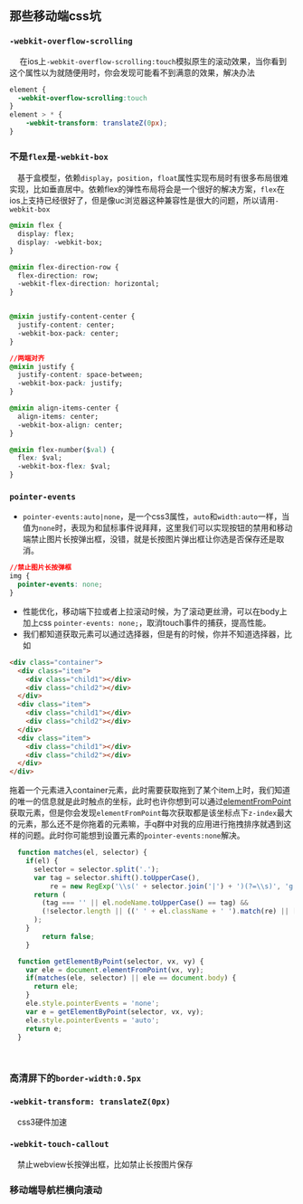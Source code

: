 ## 那些移动端css坑

### `-webkit-overflow-scrolling`  
&emsp; 在ios上`-webkit-overflow-scrolling:touch`模拟原生的滚动效果，当你看到这个属性以为就随便用时，你会发现可能看不到满意的效果，解决办法
```css
element {
  -webkit-overflow-scrolling:touch
}
element > * {
    -webkit-transform: translateZ(0px);
}
```  
### 不是`flex`是`-webkit-box` 
&emsp;基于盒模型，依赖`display`，`position`，`float`属性实现布局时有很多布局很难实现，比如垂直居中。依赖flex的弹性布局将会是一个很好的解决方案，`flex`在ios上支持已经很好了，但是像uc浏览器这种兼容性是很大的问题，所以请用`-webkit-box`
```css
@mixin flex {
  display: flex;
  display: -webkit-box;
}

@mixin flex-direction-row {
  flex-direction: row;
  -webkit-flex-direction: horizontal;
}


@mixin justify-content-center {
  justify-content: center;
  -webkit-box-pack: center;
}

//两端对齐
@mixin justify {
  justify-content: space-between;
  -webkit-box-pack: justify;
}

@mixin align-items-center {
  align-items: center;
  -webkit-box-align: center;
}

@mixin flex-number($val) {
  flex: $val;
  -webkit-box-flex: $val;
}
```

### `pointer-events` 
* `pointer-events:auto|none`，是一个css3属性，`auto`和`width:auto`一样，当值为`none`时，表现为和鼠标事件说拜拜，这里我们可以实现按钮的禁用和移动端禁止图片长按弹出框，没错，就是长按图片弹出框让你选是否保存还是取消。 

```css
//禁止图片长按弹框
img {
  pointer-events: none;
}
```
* 性能优化，移动端下拉或者上拉滚动时候，为了滚动更丝滑，可以在body上加上css `pointer-events: none;`，取消touch事件的捕获，提高性能。 
* 我们都知道获取元素可以通过选择器，但是有的时候，你并不知道选择器，比如
```html
<div class="container">
  <div class="item">
    <div class="child1"></div>
    <div class="child2"></div>
  </div>
  <div class="item">
    <div class="child1"></div>
    <div class="child2"></div>
  </div>
  <div class="item">
    <div class="child1"></div>
    <div class="child2"></div>
  </div>
</div>
```
拖着一个元素进入container元素，此时需要获取拖到了某个item上时，我们知道的唯一的信息就是此时触点的坐标，此时也许你想到可以通过[elementFromPoint](https://developer.mozilla.org/zh-CN/docs/Web/API/Document/elementFromPoint)获取元素，但是你会发现`elementFromPoint`每次获取都是该坐标点下`z-index`最大的元素，那么还不是你拖着的元素嘛，手q群中对我的应用进行拖拽排序就遇到这样的问题。此时你可能想到设置元素的`pointer-events:none`解决。 
```javascript
  function matches(el, selector) {
    if(el) {
      selector = selector.split('.');
      var tag = selector.shift().toUpperCase(),
          re = new RegExp('\\s(' + selector.join('|') + ')(?=\\s)', 'g');
      return (
        (tag === '' || el.nodeName.toUpperCase() == tag) &&
        (!selector.length || ((' ' + el.className + ' ').match(re) || []).length == selector.length)
      );
    }
		return false;
	}

  function getElementByPoint(selector, vx, vy) {
    var ele = document.elementFromPoint(vx, vy);
    if(matches(ele, selector) || ele == document.body) {
      return ele;
    }
    ele.style.pointerEvents = 'none';
    var e = getElementByPoint(selector, vx, vy);
    ele.style.pointerEvents = 'auto';
    return e;
  }

  
```

### 高清屏下的`border-width:0.5px` 

### `-webkit-transform: translateZ(0px)` 
&emsp;css3硬件加速

### `-webkit-touch-callout` 
&emsp;禁止webview长按弹出框，比如禁止长按图片保存

### 移动端导航栏横向滚动

 



   